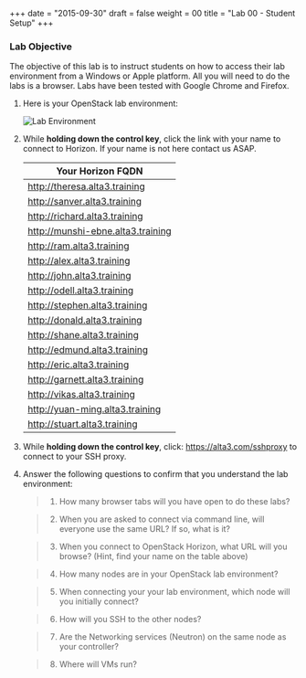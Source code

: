 +++
date = "2015-09-30"
draft = false
weight = 00
title = "Lab 00 - Student Setup"
+++

### Lab Objective

The objective of this lab is to instruct students on how to access their lab environment from a Windows or Apple platform. All you will need to do the labs is a browser. Labs have been tested with Google Chrome and Firefox. 

1. Here is your OpenStack lab environment: 

	![Lab Environment](https://i.imgur.com/diOquaU.png)

2. While **holding down the control key**, click the link with your name to connect to Horizon. If your name is not here contact us ASAP. 

    | Your Horizon FQDN
    | ---
    |http://theresa.alta3.training
    |http://sanver.alta3.training
    |http://richard.alta3.training
    |http://munshi-ebne.alta3.training
    |http://ram.alta3.training
    |http://alex.alta3.training
    |http://john.alta3.training
    |http://odell.alta3.training
    |http://stephen.alta3.training
    |http://donald.alta3.training
    |http://shane.alta3.training
    |http://edmund.alta3.training
    |http://eric.alta3.training
    |http://garnett.alta3.training
    |http://vikas.alta3.training
    |http://yuan-ming.alta3.training
    |http://stuart.alta3.training

3. While **holding down the control key**, click: https://alta3.com/sshproxy to connect to your SSH proxy.
 
4. Answer the following questions to confirm that you understand the lab environment:

	>   1. How many browser tabs will you have open to do these labs?
	
	>   2. When you are asked to connect via command line, will everyone use the same URL?  If so, what is it?
	
	>   3. When you connect to OpenStack Horizon, what URL will you browse? (Hint, find your name on the table above)
	
	>   4. How many nodes are in your OpenStack lab environment?
	
	>   5. When connecting your your lab environment, which node will you initially connect?
	
	>   6. How will you SSH to the other nodes?

	>   7. Are the Networking services (Neutron) on the same node as your controller?

	>   8. Where will VMs run?
	
